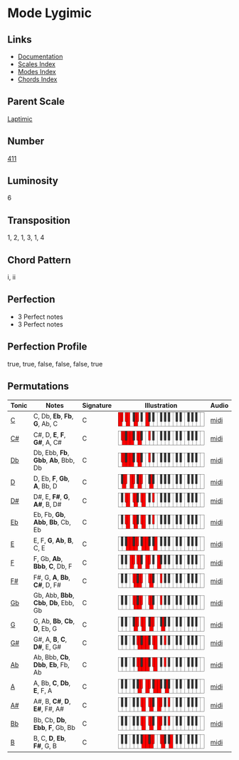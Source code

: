 # Mode Lygimic

## Links

- [Documentation](README.md)
- [Scales Index](Scales.md)
- [Modes Index](Modes.md)
- [Chords Index](Chords.md)

## Parent Scale

[Laptimic](ScaleLaptimic.md)

## Number

[411](https://ianring.com/musictheory/scales/411)

## Luminosity

6

## Transposition

1, 2, 1, 3, 1, 4

## Chord Pattern

i, ii

## Perfection

- 3 Perfect notes
- 3 Perfect notes

## Perfection Profile

true, true, false, false, false, true

## Permutations

| Tonic | Notes | Signature | Illustration | Audio |
|-------|-------|-----------|--------------|-------|
| [C](ModeCNaturalLygimic.md) | C, Db, **Eb**, **Fb**, **G**, Ab, C | C | ![CNaturalLygimic](ModeCNaturalLygimic.png) | [midi](https://github.com/edipermadi/music/blob/main/docs/ModeCNaturalLygimic.mid?raw=true) |
| [C#](ModeCSharpLygimic.md) | C#, D, **E**, **F**, **G#**, A, C# | C | ![CSharpLygimic](ModeCSharpLygimic.png) | [midi](https://github.com/edipermadi/music/blob/main/docs/ModeCSharpLygimic.mid?raw=true) |
| [Db](ModeDFlatLygimic.md) | Db, Ebb, **Fb**, **Gbb**, **Ab**, Bbb, Db | C | ![DFlatLygimic](ModeDFlatLygimic.png) | [midi](https://github.com/edipermadi/music/blob/main/docs/ModeDFlatLygimic.mid?raw=true) |
| [D](ModeDNaturalLygimic.md) | D, Eb, **F**, **Gb**, **A**, Bb, D | C | ![DNaturalLygimic](ModeDNaturalLygimic.png) | [midi](https://github.com/edipermadi/music/blob/main/docs/ModeDNaturalLygimic.mid?raw=true) |
| [D#](ModeDSharpLygimic.md) | D#, E, **F#**, **G**, **A#**, B, D# | C | ![DSharpLygimic](ModeDSharpLygimic.png) | [midi](https://github.com/edipermadi/music/blob/main/docs/ModeDSharpLygimic.mid?raw=true) |
| [Eb](ModeEFlatLygimic.md) | Eb, Fb, **Gb**, **Abb**, **Bb**, Cb, Eb | C | ![EFlatLygimic](ModeEFlatLygimic.png) | [midi](https://github.com/edipermadi/music/blob/main/docs/ModeEFlatLygimic.mid?raw=true) |
| [E](ModeENaturalLygimic.md) | E, F, **G**, **Ab**, **B**, C, E | C | ![ENaturalLygimic](ModeENaturalLygimic.png) | [midi](https://github.com/edipermadi/music/blob/main/docs/ModeENaturalLygimic.mid?raw=true) |
| [F](ModeFNaturalLygimic.md) | F, Gb, **Ab**, **Bbb**, **C**, Db, F | C | ![FNaturalLygimic](ModeFNaturalLygimic.png) | [midi](https://github.com/edipermadi/music/blob/main/docs/ModeFNaturalLygimic.mid?raw=true) |
| [F#](ModeFSharpLygimic.md) | F#, G, **A**, **Bb**, **C#**, D, F# | C | ![FSharpLygimic](ModeFSharpLygimic.png) | [midi](https://github.com/edipermadi/music/blob/main/docs/ModeFSharpLygimic.mid?raw=true) |
| [Gb](ModeGFlatLygimic.md) | Gb, Abb, **Bbb**, **Cbb**, **Db**, Ebb, Gb | C | ![GFlatLygimic](ModeGFlatLygimic.png) | [midi](https://github.com/edipermadi/music/blob/main/docs/ModeGFlatLygimic.mid?raw=true) |
| [G](ModeGNaturalLygimic.md) | G, Ab, **Bb**, **Cb**, **D**, Eb, G | C | ![GNaturalLygimic](ModeGNaturalLygimic.png) | [midi](https://github.com/edipermadi/music/blob/main/docs/ModeGNaturalLygimic.mid?raw=true) |
| [G#](ModeGSharpLygimic.md) | G#, A, **B**, **C**, **D#**, E, G# | C | ![GSharpLygimic](ModeGSharpLygimic.png) | [midi](https://github.com/edipermadi/music/blob/main/docs/ModeGSharpLygimic.mid?raw=true) |
| [Ab](ModeAFlatLygimic.md) | Ab, Bbb, **Cb**, **Dbb**, **Eb**, Fb, Ab | C | ![AFlatLygimic](ModeAFlatLygimic.png) | [midi](https://github.com/edipermadi/music/blob/main/docs/ModeAFlatLygimic.mid?raw=true) |
| [A](ModeANaturalLygimic.md) | A, Bb, **C**, **Db**, **E**, F, A | C | ![ANaturalLygimic](ModeANaturalLygimic.png) | [midi](https://github.com/edipermadi/music/blob/main/docs/ModeANaturalLygimic.mid?raw=true) |
| [A#](ModeASharpLygimic.md) | A#, B, **C#**, **D**, **E#**, F#, A# | C | ![ASharpLygimic](ModeASharpLygimic.png) | [midi](https://github.com/edipermadi/music/blob/main/docs/ModeASharpLygimic.mid?raw=true) |
| [Bb](ModeBFlatLygimic.md) | Bb, Cb, **Db**, **Ebb**, **F**, Gb, Bb | C | ![BFlatLygimic](ModeBFlatLygimic.png) | [midi](https://github.com/edipermadi/music/blob/main/docs/ModeBFlatLygimic.mid?raw=true) |
| [B](ModeBNaturalLygimic.md) | B, C, **D**, **Eb**, **F#**, G, B | C | ![BNaturalLygimic](ModeBNaturalLygimic.png) | [midi](https://github.com/edipermadi/music/blob/main/docs/ModeBNaturalLygimic.mid?raw=true) |
